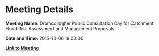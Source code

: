 # Meeting Details

**Meeting Name:** Dromcollogher Public Consultation Day for Catchment Flood Risk Assessment and Management Proposals

**Date and Time:** 2015-10-06 18:00:00

**[Link to Meeting](https://www.limerick.ie/council/whats-on/dromcollogher-public-consultation-day-catchment-flood-risk-assessment-and)**
